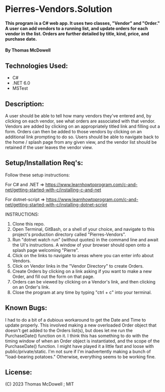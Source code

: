 # Pierres-Vendors.Solution
#### This program is a C# web app. It uses two classes, "Vendor" and "Order." A user can add vendors to a running list, and update orders for each vendor in the list. Orders are further detailed by title, kind, price, and purchase date.  

#### By Thomas McDowell  

## Technologies Used:
* C#
* .NET 6.0
* MSTest

## Description:
A user should be able to tell how many vendors they've entered and, by clicking on each vendor, see what orders are associated with that vendor. Vendors are added by clicking on an appropriately titled link and filling out a form. Orders can then be added to those vendors by clicking on an additional link prompting to do so. Users should be able to navigate back to the home / splash page from any given view, and the vendor list should be retained if the user leaves the vendor view.  

## Setup/Installation Req's:
Follow these setup instructions: 

For C# and .NET => https://www.learnhowtoprogram.com/c-and-net/getting-started-with-c/installing-c-and-net  

For dotnet-script => https://www.learnhowtoprogram.com/c-and-net/getting-started-with-c/installing-dotnet-script  

INSTRUCTIONS:  
1. Clone this repo.  
2. Open Terminal, GitBash, or a shell of your choice, and navigate to this project's production directory called "Pierres-Vendors".  
3. Run "dotnet watch run" (without quotes) in the command line and await the UI's instructions. A window of your browser should open onto a splash page welcoming "Pierre".  
4. Click on the links to navigate to areas where you can enter info about Vendors.  
5. Click on Vendor links in the "Vendor Directory" to create Orders.
6. Create Orders by clicking on a link asking if you want to make a new Order, and fill out the form on that page.
7. Orders can be viewed by clicking on a Vendor's link, and then clicking on an Order's link.
8. Close the program at any time by typing "ctrl + c" into your terminal.

## Known Bugs:
I had to do a bit of a dubious workaround to get the Date and Time to update properly. This involved making a new overloaded Order object that doesn't get added to the Orders list(s), but does let me run the PurchaseDate() function on it. I think this has something to do with the timing window of when an Order object is instantiated, and the scope of the PurchaseDate() function. I might have played it a little fast and loose with public/private/static. I'm not sure if I'm inadvertently making a bunch of "load-bearing potatoes." Otherwise, everything seems to be working fine.

## License:
(C) 2023 Thomas McDowell ; MIT
